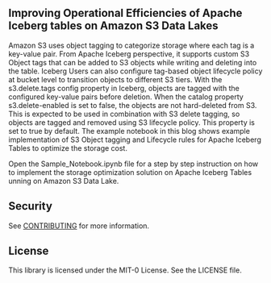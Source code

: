 ## Improving Operational Efficiencies of Apache Iceberg tables on Amazon S3 Data Lakes

Amazon S3 uses object tagging to categorize storage where each tag is a key-value pair. From Apache Iceberg perspective, it supports custom S3 Object tags that can be added to S3 objects while writing and deleting into the table. Iceberg Users can also configure tag-based object lifecycle policy at bucket level to transition objects to different S3 tiers. With the s3.delete.tags config property in Iceberg, objects are tagged with the configured key-value pairs before deletion. When the catalog property s3.delete-enabled is set to false, the objects are not hard-deleted from S3. This is expected to be used in combination with S3 delete tagging, so objects are tagged and removed using S3 lifecycle policy. This property is set to true by default. The example notebook in this blog shows example implementation of S3 Object tagging and Lifecycle rules for Apache Iceberg Tables to optimize the storage cost.

Open the Sample_Notebook.ipynb file for a step by step instruction on how to implement the storage optimization solution on Apache Iceberg Tables unning on Amazon S3 Data Lake.

## Security

See [CONTRIBUTING](CONTRIBUTING.md#security-issue-notifications) for more information.

## License

This library is licensed under the MIT-0 License. See the LICENSE file.


